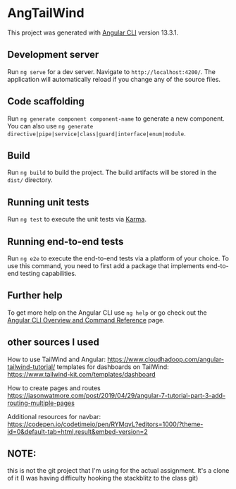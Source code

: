 # AngTailWind

This project was generated with [Angular CLI](https://github.com/angular/angular-cli) version 13.3.1.

## Development server

Run `ng serve` for a dev server. Navigate to `http://localhost:4200/`. The application will automatically reload if you change any of the source files.

## Code scaffolding

Run `ng generate component component-name` to generate a new component. You can also use `ng generate directive|pipe|service|class|guard|interface|enum|module`.

## Build

Run `ng build` to build the project. The build artifacts will be stored in the `dist/` directory.

## Running unit tests

Run `ng test` to execute the unit tests via [Karma](https://karma-runner.github.io).

## Running end-to-end tests

Run `ng e2e` to execute the end-to-end tests via a platform of your choice. To use this command, you need to first add a package that implements end-to-end testing capabilities.

## Further help

To get more help on the Angular CLI use `ng help` or go check out the [Angular CLI Overview and Command Reference](https://angular.io/cli) page.

## other sources I used
How to use TailWind and Angular:
https://www.cloudhadoop.com/angular-tailwind-tutorial/ 
templates for dashboards on TailWind: https://www.tailwind-kit.com/templates/dashboard

How to create pages and routes
https://jasonwatmore.com/post/2019/04/29/angular-7-tutorial-part-3-add-routing-multiple-pages

Additional resources for navbar: https://codepen.io/codetimeio/pen/RYMqvL?editors=1000/?theme-id=0&default-tab=html,result&embed-version=2

## NOTE:
this is not the git project that I'm using for the actual assignment. It's a clone of it (I was having difficulty hooking the stackblitz to the class git)